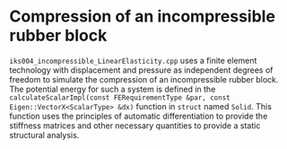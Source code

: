 <!--
SPDX-FileCopyrightText: 2022 The Ikarus Developers mueller@ibb.uni-stuttgart.de
SPDX-License-Identifier: CC-BY-SA-4.0
-->

# Compression of an incompressible rubber block
`iks004_incompressible_LinearElasticity.cpp` uses a finite element technology with displacement and pressure as
independent degrees of freedom to simulate the compression of an incompressible rubber block. The potential energy for such a system is defined in the
`calculateScalarImpl(const FERequirementType &par, const Eigen::VectorX<ScalarType> &dx)` function in `struct`
named `Solid`. This function uses the principles of automatic differentiation to provide the stiffness matrices and
other necessary quantities to provide a static structural analysis.